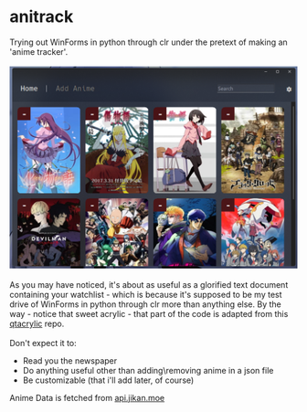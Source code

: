# anitrack
Trying out WinForms in python through clr under the pretext of making an 'anime tracker'.<br><br>
![preview](preview.png)
<br><br>
As you may have noticed, it's about as useful as a glorified text document containing your watchlist - which is because it's supposed to be my test drive of WinForms in python through clr more than anything else.
By the way - notice that sweet acrylic - that part of the code is adapted from this [qtacrylic](https://github.com/nullex86/qtacrylic) repo.<br><br>
Don't expect it to:
- Read you the newspaper
- Do anything useful other than adding\removing anime in a json file
- Be customizable (that i'll add later, of course)

Anime Data is fetched from [api.jikan.moe](https://api.jikan.moe)

